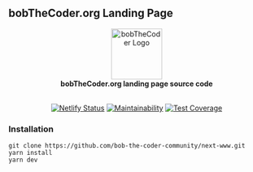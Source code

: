 ## bobTheCoder.org Landing Page

<div align="center">
  <a href="https://www.bobthecoder.org/?ref=github.com">
    <img alt="bobTheCoder Logo" src="https://bobthecoder.org/images/logo/white.png" height="100px" />
  </a>
</div>

<div align="center">
  <strong>bobTheCoder.org landing page source code</strong>
  <br />
  <br />
 
[![Netlify Status](https://api.netlify.com/api/v1/badges/57874833-0f18-4b1f-8169-f68d8fafe8b1/deploy-status)](https://app.netlify.com/sites/bobthecoder-www-prod/deploys) [![Maintainability](https://api.codeclimate.com/v1/badges/c37810216631620cb90c/maintainability)](https://codeclimate.com/github/bob-the-coder-community/next-www/maintainability) [![Test Coverage](https://api.codeclimate.com/v1/badges/c37810216631620cb90c/test_coverage)](https://codeclimate.com/github/bob-the-coder-community/next-www/test_coverage)
</div>

### Installation
```
git clone https://github.com/bob-the-coder-community/next-www.git
yarn install
yarn dev
```
